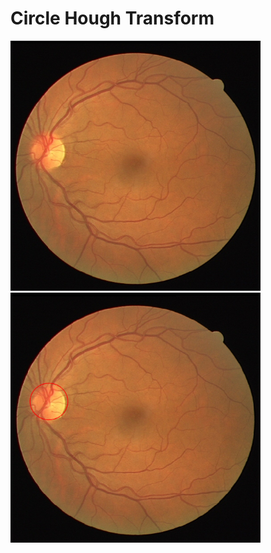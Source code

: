 # Circle Hough Transform

<div class="row">
  <div class="column">
    <img src="https://github.com/farkoo/Circle-Hough-Transform/blob/master/01_test.png" alt="Snow" width=400 height=400>
  </div>
  <div class="column">
    <img src="https://github.com/farkoo/Circle-Hough-Transform/blob/master/Result_01_test.png" alt="Forest" width=400 height=400>
  </div>
</div>
<html>

<head>
    <style>
        .images {
            display: flex;
            flex-wrap: wrap;
            margin: 0 50px;
            padding: 30px;
        }
  
        .photo {
            max-width: 31.333%;
            padding: 0 10px;
            height: 240px;
        }
  
        .photo img {
            width: 100%;
            height: 100%;
        }
    </style>
</head>
<body>
    <div class="images">
        <div class="photo">
            <img src="https://github.com/farkoo/Circle-Hough-Transform/blob/master/01_test.png" alt="Snow" width=400 height=400>
        </div>
  
        <div class="photo">
            <img src="https://github.com/farkoo/Circle-Hough-Transform/blob/master/Result_01_test.png" alt="Forest" width=400 height=400>
        </div>
        
    </div>
</body>
</html>

